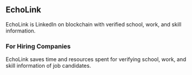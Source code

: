 ## EchoLink

EchoLink is LinkedIn on blockchain with verified school, work, and skill information. 


### For Hiring Companies

EchoLink saves time and resources spent for verifying school, work, and skill information of job candidates.

